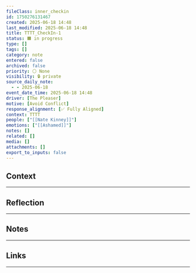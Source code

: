 ```yaml
---
fileClass: inner_checkin
id: 1750276131467
created: 2025-06-18 14:48
last_modified: 2025-06-18 14:48
title: TTTT_CheckIn-1
status: 🟧 in progress
type: []
tags: []
category: note
entered: false
archived: false
priority: ⚪ None
visibility: 🔒 private
source_daily_note:
  - - 2025-06-18
event_date_time: 2025-06-18 14:48
driver: [The Pleaser]
motive: [Avoid Conflict]
response_alignment: [✅ Fully Aligned]
context: TTTT
people: ["[[Nate Kinney]]"]
emotions: ["[[Ashamed]]"]
notes: []
related: []
media: []
attachments: []
export_to_inputs: false
---
```


## Context
---

## Reflection
---

## Notes 
---

## Links
---

